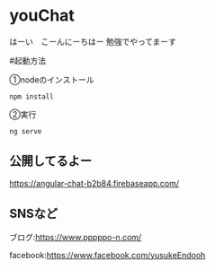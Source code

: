 # youChat
はーい　こーんにーちはー
勉強でやってまーす

#起動方法  

①nodeのインストール  
	
	npm install
	
②実行
	
	ng serve

## 公開してるよー
https://angular-chat-b2b84.firebaseapp.com/

## SNSなど

ブログ:https://www.pppppo-n.com/

facebook:https://www.facebook.com/yusukeEndooh
